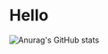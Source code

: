# Hello
![Anurag's GitHub stats](https://github-readme-stats.vercel.app/api?username=ShahabA83&show_icons=true&theme=transparent)
